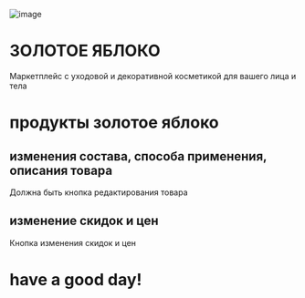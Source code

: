 ![image](https://github.com/user-attachments/assets/a2c78349-e150-4539-8d8a-862ea301479b)
# ЗОЛОТОЕ ЯБЛОКО

Маркетплейс с уходовой и декоративной косметикой для вашего лица и тела


# продукты золотое яблоко 
## изменения состава, способа применения, описания товара
Должна быть кнопка редактирования товара
## изменение скидок и цен
Кнопка изменения скидок и цен


# have a good day!
